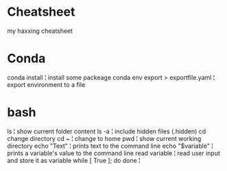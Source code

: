 # Cheatsheet
my haxxing cheatsheet

# Conda
conda install <package> ¦ install some packeage
conda env export > exportfile.yaml ¦ export environment to a file
  
# bash
ls  ¦ show current folder content
ls -a ¦ include hidden files (.hidden)
cd change directory
cd ~ ¦ change to home 
pwd ¦ show current working directory
echo "Text" ¦ prints text to the command line
echo "$variable" ¦ prints a variable's value to the command line
read variable ¦ read user input and store it as variable
while [  True ]; do 
done ¦
